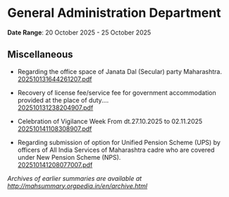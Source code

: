 # General Administration Department

**Date Range**: 20 October 2025 - 25 October 2025


## Miscellaneous
- Regarding the office space of Janata Dal (Secular) party Maharashtra.\
  [202510131644261207.pdf](https://gr.maharashtra.gov.in/Site/Upload/Government%20Resolutions/English/202510131644261207.pdf)

- Recovery of license fee/service fee for government accommodation provided at the place of duty....\
  [202510131238204907.pdf](https://gr.maharashtra.gov.in/Site/Upload/Government%20Resolutions/English/202510131238204907....pdf)

- Celebration of Vigilance Week From dt.27.10.2025 to 02.11.2025\
  [202510141108308907.pdf](https://gr.maharashtra.gov.in/Site/Upload/Government%20Resolutions/English/202510141108308907.pdf)

- Regarding submission of option for Unified Pension Scheme (UPS) by officers of All India Services of Maharashtra cadre who are covered under New Pension Scheme (NPS).\
  [202510141208077007.pdf](https://gr.maharashtra.gov.in/Site/Upload/Government%20Resolutions/English/202510141208077007.pdf)


*Archives of earlier summaries are available at http://mahsummary.orgpedia.in/en/archive.html*